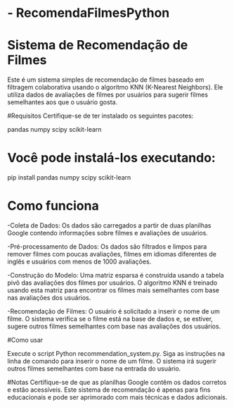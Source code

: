 # - RecomendaFilmesPython

# Sistema de Recomendação de Filmes

Este é um sistema simples de recomendação de filmes baseado em filtragem colaborativa usando o algoritmo KNN (K-Nearest Neighbors). Ele utiliza dados de avaliações de filmes por usuários para sugerir filmes semelhantes aos que o usuário gosta.

#Requisitos
Certifique-se de ter instalado os seguintes pacotes:

pandas
numpy
scipy
scikit-learn

# Você pode instalá-los executando:
pip install pandas numpy scipy scikit-learn

# Como funciona

-Coleta de Dados: Os dados são carregados a partir de duas planilhas Google contendo informações sobre filmes e avaliações de usuários.

-Pré-processamento de Dados: Os dados são filtrados e limpos para remover filmes com poucas avaliações, filmes em idiomas diferentes de inglês e usuários com menos de 1000 avaliações.

-Construção do Modelo: Uma matriz esparsa é construída usando a tabela pivô das avaliações dos filmes por usuários. O algoritmo KNN é treinado usando esta matriz para encontrar os filmes mais semelhantes com base nas avaliações dos usuários.

-Recomendação de Filmes: O usuário é solicitado a inserir o nome de um filme. O sistema verifica se o filme está na base de dados e, se estiver, sugere outros filmes semelhantes com base nas avaliações dos usuários.

#Como usar

Execute o script Python recommendation_system.py.
Siga as instruções na linha de comando para inserir o nome de um filme.
O sistema irá sugerir outros filmes semelhantes com base na entrada do usuário.

#Notas
Certifique-se de que as planilhas Google contêm os dados corretos e estão acessíveis.
Este sistema de recomendação é apenas para fins educacionais e pode ser aprimorado com mais técnicas e dados adicionais.


